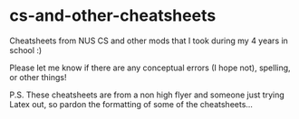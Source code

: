 # cs-and-other-cheatsheets
Cheatsheets from NUS CS and other mods that I took during my 4 years in school :)

Please let me know if there are any conceptual errors (I hope not), spelling, or other things! 

P.S. These cheatsheets are from a non high flyer and someone just trying Latex out, so pardon the formatting of some of the cheatsheets...
